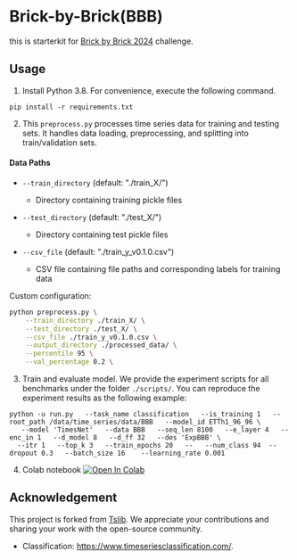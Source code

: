 # Brick-by-Brick(BBB)
this is starterkit for [Brick by Brick 2024](https://www.aicrowd.com/challenges/brick-by-brick-2024) challenge.


 
## Usage

1. Install Python 3.8. For convenience, execute the following command.

```
pip install -r requirements.txt
```

2. This `preprocess.py` processes time series data for training and testing sets. It handles data loading, preprocessing, and splitting into train/validation sets.
   
#### Data Paths
- `--train_directory` (default: "./train_X/")
  - Directory containing training pickle files

- `--test_directory` (default: "./test_X/")
  - Directory containing test pickle files

- `--csv_file` (default: "./train_y_v0.1.0.csv")
  - CSV file containing file paths and corresponding labels for training data



Custom configuration:
```bash
python preprocess.py \
    --train_directory ./train_X/ \
    --test_directory ./test_X/ \
    --csv_file ./train_y_v0.1.0.csv \
    --output_directory ./processed_data/ \
    --percentile 95 \
    --val_percentage 0.2 \
```



3. Train and evaluate model. We provide the experiment scripts for all benchmarks under the folder `./scripts/`. You can reproduce the experiment results as the following example:

```
python -u run.py   --task_name classification   --is_training 1   --root_path /data/time_series/data/BBB   --model_id ETTh1_96_96 \
   --model 'TimesNet'   --data BBB   --seq_len 8100   --e_layer 4   --enc_in 1   --d_model 8   --d_ff 32   --des 'ExpBBB' \
  --itr 1   --top_k 3   --train_epochs 20   --   --num_class 94  --dropout 0.3   --batch_size 16    --learning_rate 0.001
```
4. Colab notebook
   <a href="https://colab.research.google.com/drive/1Bs6aE5gSlM_K0IKH3x2AcvVmuzrpjmzt#scrollTo=DoX7_j6K6T7z" target="_parent"><img src="https://colab.research.google.com/assets/colab-badge.svg" alt="Open In Colab"/></a>



## Acknowledgement

This project is forked from [Tslib](https://github.com/thuml/Time-Series-Library/). We appreciate your contributions and sharing your work with the open-source community.


- Classification: https://www.timeseriesclassification.com/.


